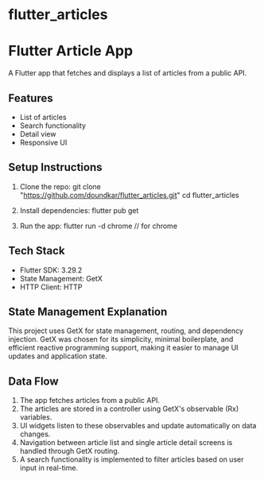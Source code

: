 # flutter_articles
# Flutter Article App

A Flutter app that fetches and displays a list of articles from a public API.

## Features
- List of articles
- Search functionality
- Detail view
- Responsive UI

## Setup Instructions
1. Clone the repo:
   git clone "https://github.com/doundkar/flutter_articles.git"
   cd flutter_articles

2. Install dependencies:
   flutter pub get

3. Run the app:
   flutter run -d chrome  // for chrome

## Tech Stack
- Flutter SDK: 3.29.2
- State Management: GetX
- HTTP Client: HTTP

## State Management Explanation
This project uses GetX for state management, routing, and dependency injection. GetX was chosen for its simplicity, minimal boilerplate, and efficient reactive programming support, making it easier to manage UI updates and application state.

## Data Flow
1. The app fetches articles from a public API.
2. The articles are stored in a controller using GetX's observable (Rx) variables.
3. UI widgets listen to these observables and update automatically on data changes.
4. Navigation between article list and single article detail screens is handled through GetX routing.
5. A search functionality is implemented to filter articles based on user input in real-time.

